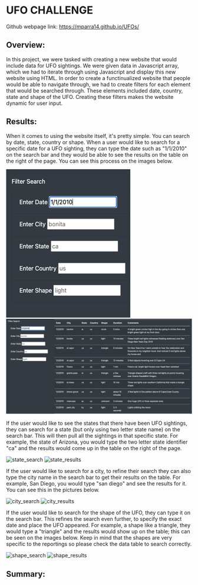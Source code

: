 # UFO CHALLENGE

Github webpage link: https://mparra14.github.io/UFOs/

## Overview:
In this project, we were tasked with creating a new website that would include data for UFO sightings. We were given data in Javascript array, which we had to iterate through using Javascript and  display this new website using HTML. In order to create a functinualized website that people would be able to navigate through, we had to create filters for each element that would be searched through. These elements included date, country, state and shape of the UFO. Creating these filters makes the website dynamic for user input.

## Results:
When it comes to using the website itself, it's pretty simple. You can search by date, state, country or shape. When a user would like to search for a specific date for a UFO sighting, they can type the date such as "1/1/2010" on the search bar and they would be able to see the results on the table on the right of the page. You can see this process on the images below. 

![date_search](https://github.com/Mparra14/UFOs/blob/main/date_search.png)
![date_results](https://github.com/Mparra14/UFOs/blob/main/date_results.png)

If the user would like to see the states that there have been UFO sightings, they can search for a state (but only using two letter state name) on the search bar. This will then pull all the sightings in that specific state. For example, the state of Arizona, you would type the two letter state identifier "ca" and the results would come up in the table on the right of the page. 

![state_search]()
![state_results]()

If the user would like to search for a city, to refine their search they can also type the city name in the search bar to get their results on the table. For example, San Diego, you would type "san diego" and see the results for it. You can see this in the pictures below. 

![city_search]()
![city_results]()

If the user would like to search for the shape of the UFO, they can type it on the search bar. This refines the search even further, to specify the exact date and place the UFO appeared. For example, a shape like a triangle, they would type a "triangle" and the results would show up on the table; this can be seen on the images below. Keep in mind that the shapes are very specific to the reportings so please check the data table to search correctly.

![shape_search]()
![shape_results]()



## Summary:
